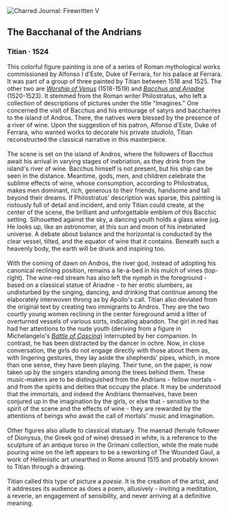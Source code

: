 <div class="artwork-of-the-day">
  <div class="container">
    <div class="img-wrapper">
      <img
        src="https://uploads5.wikiart.org/00142/images/titian/bacchanal.jpg!Large.jpg"
        alt="Charred Journal: Firewritten V" />
    </div>
    <div class="artwork-detail">
      <div class="artwork-origin"> 
        <h2 class="artwork-name">The Bacchanal of the Andrians</h2>
        <h3 class="artist">
          Titian
                    ·  1524
        </h3>
      </div>
      <p class="description">
        <span class="artwork-description-text ng-binding" ng-bind-html="viewModel.ArtworkOfTheDay.Description | unsafe">This colorful figure painting is one of a series of Roman mythological works commissioned by Alfonso I d'Este, Duke of Ferrara, for his palace at Ferrara. It was part of a group of three painted by Titian between 1518 and 1525. The other two are <a target="_blank" href="https://www.wikiart.org/en/titian/the-worship-of-venus-1518"><i>Worship of Venus</i></a> (1518-1519) and <a target="_blank" href="https://www.wikiart.org/en/titian/bacchus-and-ariadne-1523"><i>Bacchus and Ariadne</i></a> (1520-1523). It stemmed from the Roman writer Philostratus, who left a collection of descriptions of pictures under the title "Imagines." One concerned the visit of Bacchus and his entourage of satyrs and bacchantes to the island of Andros. There, the natives were blessed by the presence of a river of wine. Upon the suggestion of his patron, Alfonso d'Este, Duke of Ferrara, who wanted works to decorate his private <i>studiolo</i>, Titian reconstructed the classical narrative in this masterpiece.<br><br>The scene is set on the island of Andros, where the followers of Bacchus await his arrival in varying stages of inebriation, as they drink from the island's river of wine. Bacchus himself is not present, but his ship can be seen in the distance. Meantime, gods, men, and children celebrate the sublime effects of wine, whose consumption, according to Philostratus, makes men dominant, rich, generous to their friends, handsome and tall beyond their dreams. If Philostratus' description was sparse, this painting is riotously full of detail and incident, and only Titian could create, at the center of the scene, the brilliant and unforgettable emblem of this Bacchic setting. Silhouetted against the sky, a dancing youth holds a glass wine jug. He looks up, like an astronomer, at this sun and moon of his inebriated universe. A debate about balance and the horizontal is conducted by the clear vessel, tilted, and the equator of wine that it contains. Beneath such a heavenly body, the earth will be drunk and inspiring too.<br><br>With the coming of dawn on Andros, the river god, instead of adopting his canonical reclining position, remains a lie-a-bed in his mulch of vines (top-right). The wine-red stream has also left the nymph in the foreground - based on a classical statue of Ariadne - to her erotic slumbers, as undisturbed by the singing, dancing, and drinking that continue among the elaborately interwoven throng as by Apollo's call. Titian also deviated from the original text by creating two immigrants to Andros. They are the two courtly young women reclining in the center foreground amid a litter of overturned vessels of various sorts, indicating abandon. The girl in red has had her attentions to the nude youth (deriving from a figure in Michelangelo's <a target="_blank" href="https://www.wikiart.org/en/michelangelo/sketch-of-a-nude-man-study-for-the-battle-of-cascina"><i>Battle of Cascina</i></a>) interrupted by her companion. In contrast, he has been distracted by the dancer in ochre. Now, in close conversation, the girls do not engage directly with those about them as, with lingering gestures, they lay aside the shepherds' pipes, which, in more than one sense, they have been playing. Their tune, on the paper, is now taken up by the singers standing among the trees behind them. These music-makers are to be distinguished from the Andrians - fellow mortals - and from the spirits and deities that occupy the place. It may be understood that the immortals, and indeed the Andrians themselves, have been conjured up in the imagination by the girls, or else that - sensitive to the spirit of the scene and the effects of wine - they are rewarded by the attentions of beings who await the call of mortals' music and imagination.<br><br>Other figures also allude to classical statuary. The maenad (female follower of Dionysus, the Greek god of wine) dressed in white, is a reference to the sculpture of an antique torso in the Grimani collection, while the male nude pouring wine on the left appears to be a reworking of The Wounded Gaul, a work of Hellenistic art unearthed in Rome around 1515 and probably known to Titian through a drawing.<br><br>Titian called this type of picture a <i>poesie</i>. It is the creation of the artist, and it addresses its audience as does a poem, allusively - inviting a meditation, a reverie, an engagement of sensibility, and never arriving at a definitive meaning.</span>
                        <div class="text-shadow-container" ng-show="showShadow" style=""></div>
      </p>
    </div>
  </div>

</div>
